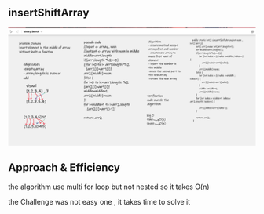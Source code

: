 ## insertShiftArray


![insertShiftArray](array-insert-shift.png)

## Approach & Efficiency

the algorithm use multi for loop but not nested so it takes O(n)

the Challenge was not easy one , it takes time to solve it   